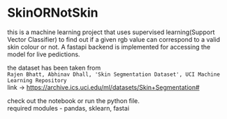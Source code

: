 # SkinORNotSkin
this is a machine learning project that uses supervised learning(Support Vector Classifier) to find out if a given rgb value can correspond to a valid skin colour or not. A fastapi backend is implemented for accessing the model for live pedictions.

the dataset has been taken from 
<br>
`Rajen Bhatt, Abhinav Dhall, 'Skin Segmentation Dataset', UCI Machine Learning Repository` 
<br>
link -> https://archive.ics.uci.edu/ml/datasets/Skin+Segmentation#

check out the notebook or run the python file. 
<br>
required modules - pandas, sklearn, fastai
